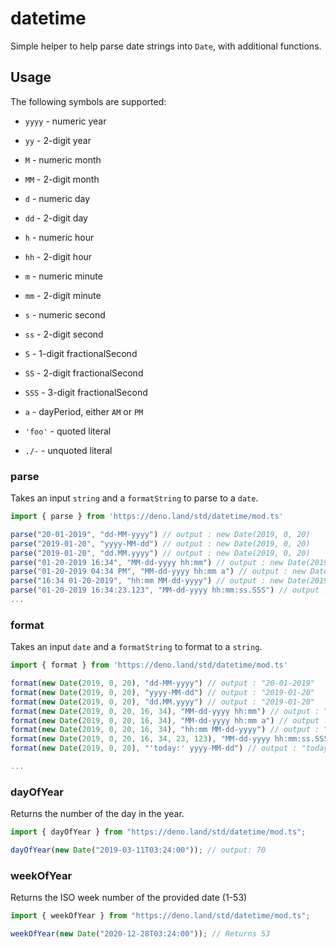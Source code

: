 # datetime

Simple helper to help parse date strings into `Date`, with additional functions.

## Usage

The following symbols are supported:

- `yyyy` - numeric year
- `yy` - 2-digit year
- `M` - numeric month
- `MM` - 2-digit month
- `d` - numeric day
- `dd` - 2-digit day

- `h` - numeric hour
- `hh` - 2-digit hour
- `m` - numeric minute
- `mm` - 2-digit minute
- `s` - numeric second
- `ss` - 2-digit second
- `S` - 1-digit fractionalSecond
- `SS` - 2-digit fractionalSecond
- `SSS` - 3-digit fractionalSecond

- `a` - dayPeriod, either `AM` or `PM`

- `'foo'` - quoted literal
- `./-` - unquoted literal

### parse

Takes an input `string` and a `formatString` to parse to a `date`.

```ts
import { parse } from 'https://deno.land/std/datetime/mod.ts'

parse("20-01-2019", "dd-MM-yyyy") // output : new Date(2019, 0, 20)
parse("2019-01-20", "yyyy-MM-dd") // output : new Date(2019, 0, 20)
parse("2019-01-20", "dd.MM.yyyy") // output : new Date(2019, 0, 20)
parse("01-20-2019 16:34", "MM-dd-yyyy hh:mm") // output : new Date(2019, 0, 20, 16, 34)
parse("01-20-2019 04:34 PM", "MM-dd-yyyy hh:mm a") // output : new Date(2019, 0, 20, 16, 34)
parse("16:34 01-20-2019", "hh:mm MM-dd-yyyy") // output : new Date(2019, 0, 20, 16, 34)
parse("01-20-2019 16:34:23.123", "MM-dd-yyyy hh:mm:ss.SSS") // output : new Date(2019, 0, 20, 16, 34, 23, 123)
...
```

### format

Takes an input `date` and a `formatString` to format to a `string`.

```ts
import { format } from 'https://deno.land/std/datetime/mod.ts'

format(new Date(2019, 0, 20), "dd-MM-yyyy") // output : "20-01-2019"
format(new Date(2019, 0, 20), "yyyy-MM-dd") // output : "2019-01-20"
format(new Date(2019, 0, 20), "dd.MM.yyyy") // output : "2019-01-20"
format(new Date(2019, 0, 20, 16, 34), "MM-dd-yyyy hh:mm") // output : "01-20-2019 16:34"
format(new Date(2019, 0, 20, 16, 34), "MM-dd-yyyy hh:mm a") // output : "01-20-2019 04:34 PM"
format(new Date(2019, 0, 20, 16, 34), "hh:mm MM-dd-yyyy") // output : "16:34 01-20-2019"
format(new Date(2019, 0, 20, 16, 34, 23, 123), "MM-dd-yyyy hh:mm:ss.SSS") // output : "01-20-2019 16:34:23.123"
format(new Date(2019, 0, 20), "'today:' yyyy-MM-dd") // output : "today: 2019-01-20"

...
```

### dayOfYear

Returns the number of the day in the year.

```ts
import { dayOfYear } from "https://deno.land/std/datetime/mod.ts";

dayOfYear(new Date("2019-03-11T03:24:00")); // output: 70
```

### weekOfYear

Returns the ISO week number of the provided date (1-53)

```ts
import { weekOfYear } from "https://deno.land/std/datetime/mod.ts";

weekOfYear(new Date("2020-12-28T03:24:00")); // Returns 53
```

